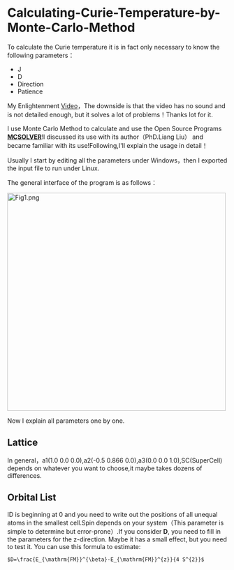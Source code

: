 # Calculating-Curie-Temperature-by-Monte-Carlo-Method

To calculate the Curie temperature it is in fact only necessary to know the following parameters：

+ J
+ D
+ Direction
+ Patience

My Enlightenment [Video](https://www.bilibili.com/video/BV1jZ4y1T7Ds?from=search&seid=6713171886036134943)，The downside is that the video has no sound and is not detailed enough, but it solves a lot of problems！Thanks lot for it.

I use Monte Carlo Method to calculate and use the Open Source Programs [**MCSOLVER**](https://github.com/golddoushi/mcsolver)!I discussed its use with its author（PhD.Liang Liu） and became familiar with its use!Following,I'll explain the usage in detail！

Usually I start by editing all the parameters under Windows，then I exported the input file to run under Linux.

The general interface of the program is as follows：

<img width="500" alt="Fig1.png" src="https://github.com/Nick12-hub/Calculating-Curie-Temperature-by-Monte-Carlo-Method/blob/main/Fig1.png">

Now I explain all parameters one by one.

## Lattice

In general，a1(1.0 0.0 0.0),a2(-0.5 0.866 0.0),a3(0.0 0.0 1.0),SC(SuperCell) depends on whatever you want to choose,it maybe takes dozens of differences.

## Orbital List

ID is beginning at 0 and you need to write out the positions of all unequal atoms in the smallest cell.Spin depends on your system（This parameter is simple to determine but error-prone）.If you consider **D**, you need to fill in the parameters for the z-direction. Maybe it has a small effect, but you need to test it.
You can use this formula to estimate:

```
$D=\frac{E_{\mathrm{FM}}^{\beta}-E_{\mathrm{FM}}^{z}}{4 S^{2}}$
```



